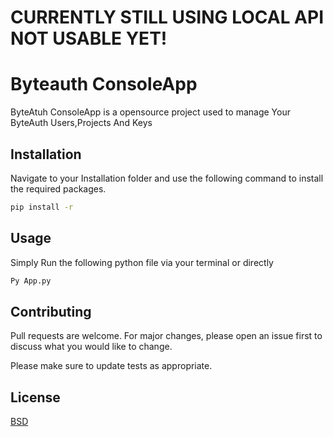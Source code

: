 # CURRENTLY STILL USING LOCAL API NOT USABLE YET!

# Byteauth ConsoleApp

ByteAtuh ConsoleApp is a opensource project used to manage Your ByteAuth Users,Projects And Keys
## Installation

Navigate to your Installation folder and use the following command to install the required packages.
```bash
pip install -r
```

## Usage

Simply Run the following python file via your terminal or directly

```bash
Py App.py
```

## Contributing
Pull requests are welcome. For major changes, please open an issue first to discuss what you would like to change.

Please make sure to update tests as appropriate.

## License
[BSD](https://opensource.org/licenses/BSD-3-Clause)
